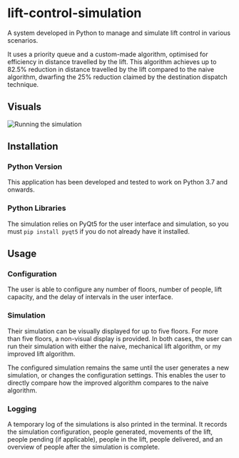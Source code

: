 # lift-control-simulation

A system developed in Python to manage and simulate lift control in various
scenarios.

It uses a priority queue and a custom-made algorithm, optimised for efficiency
in distance travelled by the lift. This algorithm achieves up to 82.5%
reduction in distance travelled by the lift compared to the naive algorithm,
dwarfing the 25% reduction claimed by the destination dispatch technique.

## Visuals

![Running the simulation](https://i.imgur.com/K6YzssY.gif)

## Installation

### Python Version

This application has been developed and tested to work on Python 3.7 and
onwards.

### Python Libraries

The simulation relies on PyQt5 for the user interface and simulation, so you
must `pip install pyqt5` if you do not already have it installed.

## Usage

### Configuration

The user is able to configure any number of floors, number of people, lift
capacity, and the delay of intervals in the user interface.

### Simulation

Their simulation can be visually displayed for up to five floors. For more than
five floors, a non-visual display is provided. In both cases, the user can run
their simulation with either the naive, mechanical lift algorithm, or my
improved lift algorithm.

The configured simulation remains the same until the user generates a new
simulation, or changes the configuration settings. This enables the user to
directly compare how the improved algorithm compares to the naive algorithm.

### Logging

A temporary log of the simulations is also printed in the terminal. It records
the simulation configuration, people generated, movements of the lift, people
pending (if applicable), people in the lift, people delivered, and an overview
of people after the simulation is complete.